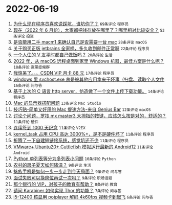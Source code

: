 # 2022-06-19

1. [为什么现在程序员喜欢说踩坑，谁坑你了？](https://www.v2ex.com/t/860614) `69条评论` `程序员`
1. [现在（2022 年 6 月份），大家都把钱存放在哪里了？哪里相对比较安全？](https://www.v2ex.com/t/860611) `53条评论` `投资`
1. [是否能用二手 macm1 来确认自己是否需要一台 mac](https://www.v2ex.com/t/860629) `28条评论` `macOS`
1. [关于购买正版 jetbrains 全家桶，多久收到邮件正常啊](https://www.v2ex.com/t/860643) `22条评论` `程序员`
1. [一个人住的 V 友平时都自己做饭吗？](https://www.v2ex.com/t/860649) `20条评论` `生活`
1. [2022 年，从 macOS 远程桌面到家里 Windows 机器，最佳方案是什么呢？](https://www.v2ex.com/t/860633) `18条评论` `宽带症候群`
1. [我惊呆了。。。CSDN VIP 月卡 88 元](https://www.v2ex.com/t/860634) `17条评论` `程序员`
1. [windows 里 svchost.exe 总是被其他应用拿来干坏事（扫盘、读取个人文件](https://www.v2ex.com/t/860612) `16条评论` `问与答`
1. [基于上次的 C 语言 http server，仿造做了一个文件上传下载功能。](https://www.v2ex.com/t/860605) `14条评论` `程序员`
1. [Mac 的显示器搭配问题](https://www.v2ex.com/t/860608) `13条评论` `Mac Studio`
1. [技巧贴-简单又好用的 Mac 提速方法-来自 Genius Bar](https://www.v2ex.com/t/860631) `12条评论` `macOS`
1. [讨论个问题，罗技 mx master3 大拇指的按键，应该怎么按是对的，舒适的？](https://www.v2ex.com/t/860640) `11条评论` `硬件`
1. [连续签到 1000 天纪念](https://www.v2ex.com/t/860617) `11条评论` `V2EX`
1. [kernel_task 占用 CPU 高达 3000%+，是不是硬件坏了](https://www.v2ex.com/t/860615) `11条评论` `程序员`
1. [折腾了一下自建短链接系统，感觉坑还不少](https://www.v2ex.com/t/860613) `11条评论` `程序员`
1. [VMware+ Ubantu20+ Cuttlefish 模拟运行最新的 Android12](https://www.v2ex.com/t/860603) `11条评论` `Android`
1. [Python 单列表等分为多列表小问题](https://www.v2ex.com/t/860658) `10条评论` `Python`
1. [农村的房子夏天如何降温？](https://www.v2ex.com/t/860657) `9条评论` `生活`
1. [魅族手机是如何一步一步走到今天局面？](https://www.v2ex.com/t/860648) `9条评论` `问与答`
1. [面试失败可以换岗位再试一次吗？](https://www.v2ex.com/t/860623) `9条评论` `职场话题`
1. [那个银行的 VIP，对孩子的教育有帮助？](https://www.v2ex.com/t/860622) `8条评论` `教育`
1. [请问 Karabiner 如何实现 Thor 的功能？](https://www.v2ex.com/t/860616) `7条评论` `问与答`
1. [i5-12400 核显用 potplayer 解码 4k60fps 视频卡到起飞](https://www.v2ex.com/t/860651) `6条评论` `问与答`
